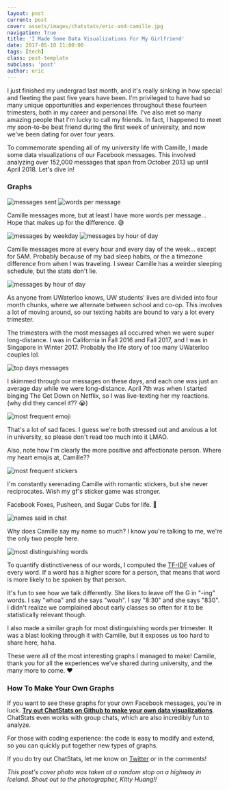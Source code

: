 ```yaml
---
layout: post
current: post
cover: assets/images/chatstats/eric-and-camille.jpg
navigation: True
title: 'I Made Some Data Visualizations For My Girlfriend'
date: 2017-05-10 11:00:00
tags: [tech]
class: post-template
subclass: 'post'
author: eric
---
```


I just finished my undergrad last month, and it's really sinking in how special and fleeting the past five years have been. I'm privileged to have had so many unique opportunities and experiences throughout these fourteen trimesters, both in my career and personal life. I've also met so many amazing people that I'm lucky to call my friends. In fact, I happened to meet my soon-to-be best friend during the first week of university, and now we've been dating for over four years.

To commemorate spending all of my university life with Camille, I made some data visualizations of our Facebook messages. This involved analyzing over 152,000 messages that span from October 2013 up until April 2018. Let's dive in!

### Graphs

<img src="/assets/images/chatstats/sender_messages.png" alt="messages sent" style="max-height: 500px;"/>
<img src="/assets/images/chatstats/words_per_message.png" alt="words per message" style="max-height: 500px;"/>

Camille messages more, but at least I have more words per message... Hope that makes up for the difference. 😅

<img src="/assets/images/chatstats/weekday_messages.png" alt="messages by weekday" style="max-height: 500px;"/>
<img src="/assets/images/chatstats/time_in_day_messages.png" alt="messages by hour of day" style="max-height: 500px;"/>

Camille messages more at every hour and every day of the week... except for 5AM. Probably because of my bad sleep habits, or the a timezone difference from when I was traveling. I swear Camille has a weirder sleeping schedule, but the stats don't lie.

<img src="/assets/images/chatstats/per_term_messages.png" alt="messages by hour of day" style="max-height: 500px;"/>

As anyone from UWaterloo knows, UW students' lives are divided into four month chunks, where we alternate between school and co-op. This involves a lot of moving around, so our texting habits are bound to vary a lot every trimester.

The trimesters with the most messages all occurred when we were super long-distance. I was in California in Fall 2016 and Fall 2017, and I was in Singapore in Winter 2017. Probably the life story of too many UWaterloo couples lol.

<img src="/assets/images/chatstats/top_days_messages.png" alt="top days messages" style="max-height: 500px;"/>

I skimmed through our messages on these days, and each one was just an average day while we were long-distance. April 7th was when I started binging The Get Down on Netflix, so I was live-texting her my reactions. (why did they cancel it?? 😭)

<img src="/assets/images/chatstats/emoji_total.png" alt="most frequent emoji" style="max-height: 500px;"/>

That's a lot of sad faces. I guess we're both stressed out and anxious a lot in university, so please don't read too much into it LMAO.

Also, note how I'm clearly the more positive and affectionate person. Where my heart emojis at, Camille??

<img src="/assets/images/chatstats/top_stickers.png" alt="most frequent stickers" style="max-height: 500px;"/>

I'm constantly serenading Camille with romantic stickers, but she never reciprocates. Wish my gf's sticker game was stronger.

Facebook Foxes, Pusheen, and Sugar Cubs for life. 🤙

<img src="/assets/images/chatstats/names.png" alt="names said in chat" style="max-height: 500px;"/>

Why does Camille say my name so much? I know you're talking to me, we're the only two people here.

<img src="/assets/images/chatstats/sender_distinguishing_words.png" alt="most distinguishing words" style="max-height: 500px;"/>

To quantify distinctiveness of our words, I computed the [TF-IDF](https://en.wikipedia.org/wiki/Tf%E2%80%93idf) values of every word. If a word has a higher score for a person, that means that word is more likely to be spoken by that person.

It's fun to see how we talk differently. She likes to leave off the G in "-ing" words. I say "whoa" and she says "woah". I say "8:30" and she says "830". I didn't realize we complained about early classes so often for it to be statistically relevant though.

I also made a similar graph for most distinguishing words per trimester. It was a blast looking through it with Camille, but it exposes us too hard to share here, haha.

These were all of the most interesting graphs I managed to make! Camille, thank you for all the experiences we've shared during university, and the many more to come. ❤️

### How To Make Your Own Graphs

If you want to see these graphs for your own Facebook messages, you're in luck. [**Try out ChatStats on Github to make your own data visualizations**](https://github.com/baieric/chatstats). ChatStats even works with group chats, which are also incredibly fun to analyze.

For those with coding experience: the code is easy to modify and extend, so you can quickly put together new types of graphs.

If you do try out ChatStats, let me know on [Twitter](https://twitter.com/BaiEric) or in the comments!

_This post's cover photo was taken at a random stop on a highway in Iceland. Shout out to the photographer, Kitty Huang!!_
